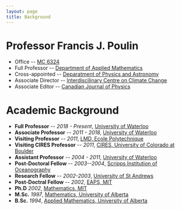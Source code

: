 ```yaml
---
layout: page
title: Background
---
```


# Professor Francis J. Poulin

* Office -- [MC 6324](https://uwaterloo.ca/map/)
* Full Professor -- [Department of Applied Mathematics](https://uwaterloo.ca/applied-mathematics/)
* Cross-appointed -- [Deparatment of Physics and Astronomy](https://uwaterloo.ca/physics-astronomy/)
* Associate Director -- [Interdiscilinary Centre on Climate Change](https://uwaterloo.ca/climate-centre/)
* Associate Editor -- [Canadian Journal of Physics](https://cdnsciencepub.com/journal/cjp)

# Academic Background
* **Full Professor** -- _2018 - Present_, [University of Waterloo](https://uwaterloo.ca/)
* **Associate Professor** -- _2011 - 2018_, [University of Waterloo](https://uwaterloo.ca/)
* **Visiting Professor** -- _2011_, [LMD, Ecole Polytechnique](polytechnique.edu/fr/le-laboratoire-de-meteorologie-dynamique-lmd)
* **Visiting CIRES Professor** -- _2011_, [CIRES, University of Colorado at Boulder](https://cires.colorado.edu/)
* **Assistant Professor** -- _2004 - 2011_, [University of Waterloo](https://uwaterloo.ca/)
* **Post-Doctoral Fellow** -- _2003--2004_, [Scripps Institution of Oceanography](https://scripps.ucsd.edu/)
* **Research Fellow** -- _2002-2003_, [University of St Andrews](https://www.st-andrews.ac.uk/mathematics-statistics/)
* **Post-Doctral Fellow** -- _2002_, [EAPS, MIT](https://eapsweb.mit.edu/)
* **Ph.D** _2002_, [Mathematics, MIT](https://math.mit.edu/)
* **M.Sc.** _1997_, [Mathematics, University of Alberta](https://www.ualberta.ca/mathematical-and-statistical-sciences/index.html)
* **B.Sc.** _1994_, [Applied Mathematics, University of Alberta](https://www.ualberta.ca/mathematical-and-statistical-sciences/index.html)
